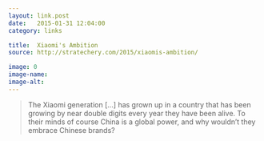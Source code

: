 ```yaml
---
layout: link.post
date:   2015-01-31 12:04:00
category: links

title:  Xiaomi's Ambition
source: http://stratechery.com/2015/xiaomis-ambition/

image: 0
image-name: 
image-alt:
---
```


> The Xiaomi generation [...] has grown up in a country that has been growing by near double digits every year they have been alive. To their minds of course China is a global power, and why wouldn’t they embrace Chinese brands?
